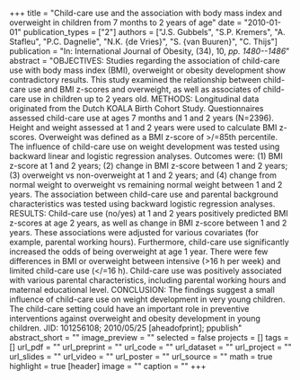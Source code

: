 +++
title = "Child-care use and the association with body mass index and overweight in children from 7 months to 2 years of age"
date = "2010-01-01"
publication_types = ["2"]
authors = ["J.S. Gubbels", "S.P. Kremers", "A. Stafleu", "P.C. Dagnelie", "N.K. {de Vries}", "S. {van Buuren}", "C. Thijs"]
publication = "In: International Journal of Obesity, (34), 10, _pp. 1480--1486_"
abstract = "OBJECTIVES: Studies regarding the association of child-care use with body mass index (BMI), overweight or obesity development show contradictory results. This study examined the relationship between child-care use and BMI z-scores and overweight, as well as associates of child-care use in children up to 2 years old. METHODS: Longitudinal data originated from the Dutch KOALA Birth Cohort Study. Questionnaires assessed child-care use at ages 7 months and 1 and 2 years (N=2396). Height and weight assessed at 1 and 2 years were used to calculate BMI z-scores. Overweight was defined as a BMI z-score of >/=85th percentile. The influence of child-care use on weight development was tested using backward linear and logistic regression analyses. Outcomes were: (1) BMI z-score at 1 and 2 years; (2) change in BMI z-score between 1 and 2 years; (3) overweight vs non-overweight at 1 and 2 years; and (4) change from normal weight to overweight vs remaining normal weight between 1 and 2 years. The association between child-care use and parental background characteristics was tested using backward logistic regression analyses. RESULTS: Child-care use (no/yes) at 1 and 2 years positively predicted BMI z-scores at age 2 years, as well as change in BMI z-score between 1 and 2 years. These associations were adjusted for various covariates (for example, parental working hours). Furthermore, child-care use significantly increased the odds of being overweight at age 1 year. There were few differences in BMI or overweight between intensive (>16 h per week) and limited child-care use (</=16 h). Child-care use was positively associated with various parental characteristics, including parental working hours and maternal educational level. CONCLUSION: The findings suggest a small influence of child-care use on weight development in very young children. The child-care setting could have an important role in preventive interventions against overweight and obesity development in young children. JID: 101256108; 2010/05/25 [aheadofprint]; ppublish"
abstract_short = ""
image_preview = ""
selected = false
projects = []
tags = []
url_pdf = ""
url_preprint = ""
url_code = ""
url_dataset = ""
url_project = ""
url_slides = ""
url_video = ""
url_poster = ""
url_source = ""
math = true
highlight = true
[header]
image = ""
caption = ""
+++
